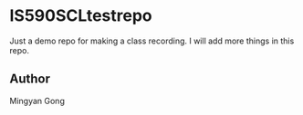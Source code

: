 # IS590SCLtestrepo

Just a demo repo for making a class recording.
I will add more things in this repo.

## Author

Mingyan Gong
